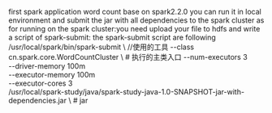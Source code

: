 first spark application word count
base on spark2.2.0
you can run it in local environment and submit the jar with all dependencies to the spark cluster
as for running on the spark cluster:you need upload your file to hdfs and write a script of spark-submit:
the spark-submit script are following
/usr/local/spark/bin/spark-submit \ //使用的工具
--class cn.spark.core.WordCountCluster \ # 执行的主类入口
--num-executors 3 \
--driver-memory 100m \
--executor-memory 100m \
--executor-cores 3 \
/usr/local/spark-study/java/spark-study-java-1.0-SNAPSHOT-jar-with-dependencies.jar \  # jar